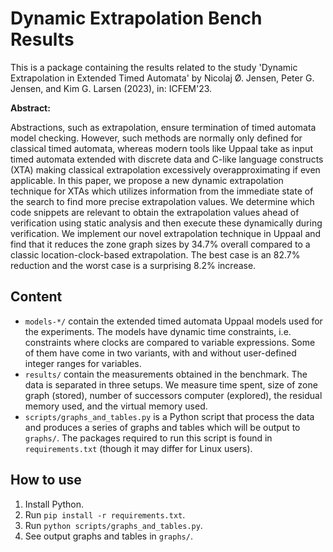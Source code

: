 # Dynamic Extrapolation Bench Results

This is a package containing the results related to the study 'Dynamic Extrapolation in Extended Timed Automata' by Nicolaj Ø. Jensen, Peter G. Jensen, and Kim G. Larsen (2023), in: ICFEM'23.

**Abstract:**

Abstractions, such as extrapolation, ensure termination of timed automata model checking.
However, such methods are normally only defined for classical timed automata, whereas modern tools like Uppaal take as input timed automata extended with discrete data and C-like language constructs (XTA) making classical extrapolation excessively overapproximating if even applicable.
In this paper, we propose a new dynamic extrapolation technique for XTAs which utilizes information from the immediate state of the search to find more precise extrapolation values.
We determine which code snippets are relevant to obtain the extrapolation values ahead of verification using static analysis and then execute these dynamically during verification.
We implement our novel extrapolation technique in Uppaal and find that it reduces the zone graph sizes by 34.7% overall compared to a classic location-clock-based extrapolation.
The best case is an 82.7% reduction and the worst case is a surprising 8.2% increase.

## Content

- `models-*/` contain the extended timed automata Uppaal models used for the experiments.
  The models have dynamic time constraints, i.e. constraints where clocks are compared to variable expressions.
  Some of them have come in two variants, with and without user-defined integer ranges for variables.
- `results/` contain the measurements obtained in the benchmark. The data is separated in three setups.
  We measure time spent, size of zone graph (stored), number of successors computer (explored), the residual memory used, and the virtual memory used.
- `scripts/graphs_and_tables.py` is a Python script that process the data and produces a series of graphs and tables which will be output to `graphs/`. 
  The packages required to run this script is found in `requirements.txt` (though it may differ for Linux users).

## How to use

1. Install Python.
2. Run `pip install -r requirements.txt`.
3. Run `python scripts/graphs_and_tables.py`.
4. See output graphs and tables in `graphs/`.
